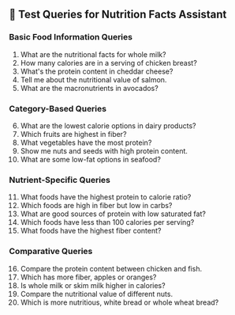 ## 🤖 Test Queries for Nutrition Facts Assistant

### Basic Food Information Queries
1. What are the nutritional facts for whole milk?
2. How many calories are in a serving of chicken breast?
3. What's the protein content in cheddar cheese?
4. Tell me about the nutritional value of salmon.
5. What are the macronutrients in avocados?
### Category-Based Queries
6. What are the lowest calorie options in dairy products?
7. Which fruits are highest in fiber?
8. What vegetables have the most protein?
9. Show me nuts and seeds with high protein content.
10. What are some low-fat options in seafood?
### Nutrient-Specific Queries
11. What foods have the highest protein to calorie ratio?
12. Which foods are high in fiber but low in carbs?
13. What are good sources of protein with low saturated fat?
14. Which foods have less than 100 calories per serving?
15. What foods have the highest fiber content?
### Comparative Queries
16. Compare the protein content between chicken and fish.
17. Which has more fiber, apples or oranges?
18. Is whole milk or skim milk higher in calories?
19. Compare the nutritional value of different nuts.
20. Which is more nutritious, white bread or whole wheat bread?
